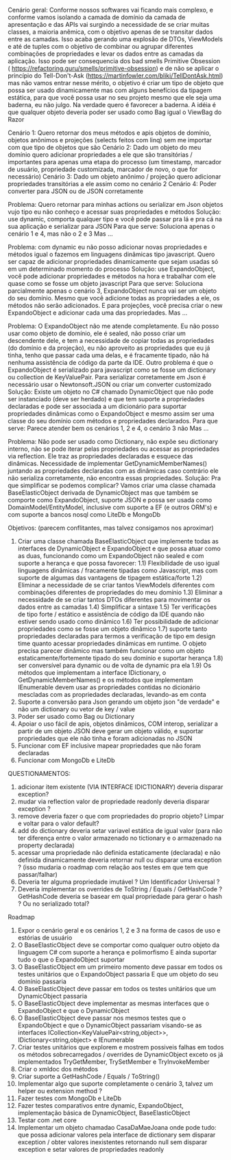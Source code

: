﻿Cenário geral:		Conforme nossos softwares vai ficando mais complexo, e conforme vamos isolando a camada de domínio da camada de apresentação e das APIs vai surgindo a necessidade de se criar muitas classes,
						a maioria anêmica, com o objetivo apenas de se transitar dados entre as camadas. Isso acaba gerando uma explosão de DTOs, ViewModels e até de tuples com o objetivo de combinar ou 
						agrupar diferentes combinações de propriedades e levar os dados entre as camadas da aplicação.
						Isso pode ser consequencia dos bad smells Primitive Obsession ( https://refactoring.guru/smells/primitive-obsession)
						e de não se aplicar o princípio do Tell-Don't-Ask (https://martinfowler.com/bliki/TellDontAsk.html)
						mas não vamos entrar nesse mérito, o objetivo é criar um tipo de objeto que possa ser usado dinamicamente mas com alguns benefícios da tipagem estática, para que você possa usar no
						seu projeto mesmo que ele seja uma baderna, eu não julgo. Na verdade quero é favorecer a baderna. 
						A idéia é que qualquer objeto deveria poder ser usado como Bag igual o ViewBag do Razor

Cenário 1: 			Quero retornar dos meus métodos e apis objetos de domínio,  objetos anônimos e projeções (selects feitos com linq) sem me importar com que tipo de objetos que são
Cenário 2: 			Dado um objeto do meu domínio quero adicionar propriedades a ele que são transitórias / importantes para apenas uma etapa do processo (um timestamp, marcador de usuário, 
						propriedade customizada, marcador de novo, o que for necessário)
Cenário 3: 			Dado um objeto anônimo / projeção quero adicionar propriedades transitórias a ele assim como no cenário 2
Cenário 4:			Poder converter para JSON ou de JSON corretamente





Problema: 			Quero retornar para minhas actions ou serializar em Json objetos vujo tipo eu não conheço e acessar suas propriedades e métodos
Solução: 			use dynamic, comporta qualquer tipo e você pode passar pra lá e pra cá na sua aplicação e serializar para JSON
Para que serve:		Soluciona apenas o cenário 1 e 4, mas não o 2 e 3
Mas ... 



Problema: 			com dynamic eu não posso adicionar novas propriedades e métodos igual o fazemos em linguagens dinâmicas tipo javascript. Quero ser capaz de adicionar propriedades dinamicamente 
						que sejam usadas só em um determinado momento do processo
Solução: 			use ExpandoObject, você pode adicionar propriedades e métodos na hora e trabalhar com ele quase como se fosse um objeto javascript
Para que serve:		Soluciona parcialmente  apenas o cenário 3, ExpandoObject nunca vai ser um objeto do seu domínio. Mesmo que você adicione todas as propriedades a ele, os métodos não serão adicionados. 
						E para projeções, você precisa criar o new ExpandoObject e adicionar cada uma das propriedades.
Mas ... 




Problema:			O ExpandoObject não me atende completamente. Eu não posso usar como objeto de domínio, ele é sealed, não posso criar um descendente dele, e tem a necessidade de copiar todas 
						as propriedades (do domínio e da projeção), eu não aproveito as propriedades que eu já tinha, tenho que passar cada uma delas, e é fracamente tipado, 
						não há nenhuma assistência de código da parte da IDE. Outro problema é que o ExpandoObject é serializado para javascript como se fosse um dictionary ou collection de KeyValuePair.
						Para serializar corretamente em Json é necessário usar o Newtonsoft.JSON ou criar um converter customizado
Solução:			Existe um objeto no C# chamado DynamicObject que não pode ser instanciado (deve ser herdado) e que tem suporte a propriedades declaradas e pode ser associada a um dicionário para 
						suportar propriedades dinâmicas como o ExpandoObject e mesmo assim ser uma classe do seu domínio com métodos e propriedades declarados.
Para que serve:		Parece atender bem os cenários 1, 2 e 4, o cenário 3 não
Mas ...				



Problema:			Não pode ser usado como Dictionary, não expõe seu dictionary interno, não se pode iterar pelas propriedades ou acessar as propriedades via reflection. Ele traz as propriedades 
						declaradas e esquece das dinâmicas.  Necessidade de implementar GetDynamicMemberNames() juntando as propriedades declaradas com as dinâmicas caso contrário ele não serializa 
						corretamente, não encontra essas propriedades. 
Solução:			Pra que simplificar se podemos complicar? Vamos criar uma classe chamada BaseElasticObject derivada de DynamicObject mas que também se comporte como ExpandoObject, suporte JSON 
						e possa ser usada como DomainModel/EntityModel, inclusive com suporte a EF (e outros ORM's) e com suporte a bancos nosql como LiteDb e MongoDb


Objetivos: (parecem conflitantes, mas talvez consigamos nos aproximar)
1) Criar uma classe chamada BaseElasticObject que implemente todas as interfaces de DynamicObject e ExpandoObject e que possa atuar como as duas, 
	funcionando como um ExpandoObject não sealed e com suporte a herança e que possa favorecer:
	1.1) Flexibilidade de uso igual linguagens dinâmicas / fracamente tipadas como Javascript, mas com suporte de algumas das vantagens de tipagem estática/forte
	1.2) Eliminar a necessidade de se criar tantos ViewModels diferentes com combinações diferentes de propriedades do meu domínio
	1.3) Eliminar a necessidade de se criar tantos DTOs diferentes para movimentar os dados entre as camadas
	1.4) Simplificar a sintaxe
	1.5) Ter verificações de tipo forte / estático e assistência de código da IDE quando não estiver sendo usado como dinâmico
	1.6) Ter possibilidade de adicionar propriedades como se fosse um objeto dinâmico
	1.7) suporte tanto propriedades declaradas para termos a verificação de tipo em design time quanto acessar propriedades dinâmicas em runtime. 
			O objeto precisa parecer dinâmico mas também funcionar como um objeto estaticamente/fortemente tipado do seu domínio e suportar herança
	1.8) ser conversível para dynamic ou de volta de dynamic pra ela 
	1.9) Os métodos que implementam a interface IDictionary, o GetDynamicMemberNames() e os métodos que implementam IEnumerable devem usar as propriedades contidas no dicionário mescladas com as 
			propriedades declaradas, levando-as em conta
2) Suporte a conversão para Json gerando um objeto json "de verdade" e não um dictionary ou vetor de key / value
3) Poder ser usado como Bag ou Dictionary
4) Apoiar o uso fácil de apis, objetos dinâmicos, COM interop, serializar a partir de um objeto JSON deve gerar um objeto válido, e suportar propriedades que ele não tinha e foram adicionadas no JSON
5) Funcionar com EF inclusive mapear propriedades que não foram declaradas
6) Funcionar com MongoDb e LiteDb


QUESTIONAMENTOS:

1) adicionar item existente (VIA INTERFACE IDICTIONARY) deveria disparar exception?
2) mudar via reflection valor de propriedade readonly deveria disparar exception ?
3) remove deveria fazer o que com propriedades do proprio objeto? Limpar e voltar para o valor default?
4) add do dictionary deveria setar variavel estática de igual valor (para não ter diferença entre o valor armazenado no tictionary e o armazenado na property declarada)
5) acessar uma propriedade não definida estaticamente (declarada) e não definida dinamicamente deveria retornar null ou disparar uma exception ? 
	(isso mudaria o roadmap com relação aos testes em que tem que passar/falhar)
6) Deveria ter alguma propriedade imutável ? Um Identificador Universal ?
7) Deveria implementar os overrides de ToString / Equals / GetHashCode ? GetHashCode deveria se basear em qual propriedade para gerar o hash ? Ou no serializado total?


Roadmap
1) Expor o cenário geral e os cenários 1, 2 e 3 na forma de casos de uso e estórias de usuário
2) O BaseElasticObject deve se comportar como qualquer outro objeto da linguagem C# com suporte a herança e polimorfismo E ainda suportar tudo o que o ExpandoObject suportar
3) O BaseElasticObject em um primeiro momento deve passar em todos os testes unitários que o ExpandoObject passaria E que um objeto do seu domínio passaria
4) O BaseElasticObject deve passar em todos os testes unitários que um DynamicObject passaria
5) O BaseElasticObject deve implementar as mesmas interfaces que o ExpandoObject e que o DynamicObject 
6) O BaseElasticObject deve passar nos mesmos testes que o ExpandoObject e que o DynamicObject passariam visando-se as interfaces ICollection<KeyValuePair<string,object>>, IDictionary<string,object> e IEnumerable
7) Criar testes unitários que explorem e mostrem possiveis falhas em todos os métodos sobrecarregados / overrides de DynamicObject exceto os já implementados TryGetMember, TrySetMember e TryInvokeMember
8) Criar o xmldoc dos métodos
9) Criar suporte a GetHashCode / Equals / ToString()
10) Implementar algo que suporte completamente o cenário 3, talvez um helper ou extension method ?
11) Fazer testes com MongoDb e LiteDb
12) Fazer testes comparativos entre dynamic, ExpandoObject, implementação básica de DynamicObject, BaseElasticObject
13) Testar com .net core
14) Implementar um objeto chamadao CasaDaMaeJoana onde pode tudo: que possa adicionar valores pela interface de dictionary sem disparar exception / obter valores inexistentes retornando null sem disparar exception e setar valores de propriedades readonly